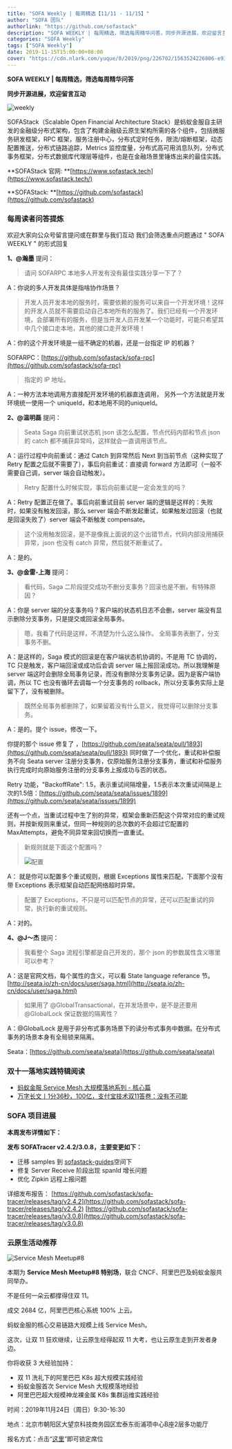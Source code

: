 ```yaml
---
title: "SOFA Weekly | 每周精选【11/11 - 11/15】"
author: "SOFA 团队"
authorlink: "https://github.com/sofastack"
description: "SOFA WEEKLY | 每周精选，筛选每周精华问答，同步开源进展，欢迎留言互动。"
categories: "SOFA Weekly"
tags: ["SOFA Weekly"]
date: 2019-11-15T15:00:00+08:00
cover: "https://cdn.nlark.com/yuque/0/2019/png/226702/1563524226806-e93607a3-1b77-4ca2-8c3c-0384ab966154.png"
---
```


**SOFA WEEKLY | 每周精选，筛选每周精华问答**

**同步开源进展，欢迎留言互动**

![weekly](https://cdn.nlark.com/yuque/0/2019/jpeg/226702/1562925824761-fc720f21-9622-437b-a783-0b0729eda119.jpeg)

SOFAStack（Scalable Open Financial Architecture Stack）是蚂蚁金服自主研发的金融级分布式架构，包含了构建金融级云原生架构所需的各个组件，包括微服务研发框架，RPC 框架，服务注册中心，分布式定时任务，限流/熔断框架，动态配置推送，分布式链路追踪，Metrics 监控度量，分布式高可用消息队列，分布式事务框架，分布式数据库代理层等组件，也是在金融场景里锤炼出来的最佳实践。

**SOFAStack 官网: **[https://www.sofastack.tech](https://www.sofastack.tech/)

**SOFAStack: **[https://github.com/sofastack](https://github.com/sofastack)

### 每周读者问答提炼

欢迎大家向公众号留言提问或在群里与我们互动
我们会筛选重点问题通过 " SOFA WEEKLY " 的形式回复

**1、@瀚墨** 提问：

> 请问 SOFARPC 本地多人开发有没有最佳实践分享一下了？

A：你说的多人开发具体是指啥协作场景？

> 开发人员开发本地的服务时，需要依赖的服务可以来自一个开发环境！这样的开发人员就不需要启动自己本地所有的服务了。我们已经有一个开发环境，会部署所有的服务，但是当开发人员开发某一个功能时，可能只希望其中几个接口走本地，其他的接口走开发环境！

A：你的这个开发环境是一组不确定的机器，还是一台指定 IP 的机器？

SOFARPC：[https://github.com/sofastack/sofa-rpc](https://github.com/sofastack/sofa-rpc)

> 指定的 IP 地址。

A：一种方法本地调用方直接配开发环境的机器直连调用， 另外一个方法就是开发环境统一使用一个 uniqueId，和本地用不同的uniqueId。

**2、@温明磊** 提问：

> Seata Saga 向前重试状态机 json 该怎么配置，节点代码内部和节点 json 的 catch 都不捕获异常吗，这样就会一直调用该节点。

A：运行过程中向前重试：通过 Catch 到异常然后 Next 到当前节点（这种实现了 Retry 配置之后就不需要了），事后向前重试：直接调 forward 方法即可（一般不需要自己调，server 端会自动触发）。

> Retry 配置什么时候实现，事后向前重试是一定会发生的吗？

A：Retry 配置正在做了。事后向前重试目前 server 端的逻辑是这样的：失败时，如果没有触发回滚，那么 server 端会不断发起重试，如果触发过回滚（也就是回滚失败了）server 端会不断触发 compensate。

> 这个没用触发回滚，是不是像我上面说的这个出错节点，代码内部没用捕获异常，json 也没有 catch 异常，然后就不断重试了。

A：是的。

**3、@金雷-上海** 提问：

> 看代码，Saga 二阶段提交成功不删分支事务？回滚也是不删，有特殊原因？

A：你是 server 端的分支事务吗？客户端的状态机日志不会删，server 端没有显示删除分支事务，只是提交或回滚全局事务。

> 嗯，我看了代码是这样，不清楚为什么这么操作。
全局事务表删了，分支事务不删。

A：是这样的，Saga 模式的回滚是在客户端状态机协调的，不是用 TC 协调的，TC 只是触发，客户端回滚或成功后会调 server 端上报回滚成功。所以我理解是 server 端这时会删除全局事务记录，而没有删除分支事务记录。因为是客户端协调，所以 TC 也没有循环去调每一个分支事务的 rollback，所以分支事务实际上是留下了，没有被删除。

> 既然全局事务都删除了，如果留着没有什么意义，我觉得可以删除分支事务。

A：是的。提个 issue，修改一下。

你提的那个 issue 修复了 ，[https://github.com/seata/seata/pull/1893](https://github.com/seata/seata/pull/1893) 同时做了一个优化，重试和补偿服务不向 Seata server 注册分支事务，仅原始服务注册分支事务，重试和补偿服务执行完成时向原始服务注册的分支事务上报成功与否的状态。

Retry 功能，"BackoffRate": 1.5，表示重试间隔增量，1.5表示本次重试间隔是上次的1.5倍：[https://github.com/seata/seata/issues/1899](https://github.com/seata/seata/issues/1899)

还有一个点，当重试过程中生了别的异常，框架会重新匹配这个异常对应的重试规则，并按新规则来重试，但同一种规则的总次数的不会超过它配置的 MaxAttempts，避免不同异常来回切换而一直重试。

> 新规则就是下面这个配置吗？
>
> ![配置](https://cdn.nlark.com/yuque/0/2019/png/226702/1573814648046-242639d4-7213-4c5d-862a-5be0c91e9101.png)

A： 就是你可以配置多个重试规则，根据 Exceptions 属性来匹配，下面那个没有带 Exceptions 表示框架自动匹配网络超时异常。

> 配置了 Exceptions，不只是可以匹配节点的异常，还可以匹配重试的异常，执行新的重试规则。 

A：对的。

**4、@J～杰**   提问： 

> 我看整个 Saga 流程引擎都是自己开发的，那个 json 的参数属性含义哪里可以参考？

A：这是官网文档，每个属性的含义，可以看 State language referance 节。
[http://seata.io/zh-cn/docs/user/saga.html](http://seata.io/zh-cn/docs/user/saga.html)

> 如果用了 @GlobalTransactional，在并发场景中，是不是还要用 @GlobalLock 保证数据的隔离性？

A：@GlobalLock 是用于非分布式事务场景下的读分布式事务中数据。在分布式事务的场景本身有全局锁来隔离。

Seata：[https://github.com/seata/seata](https://github.com/seata/seata)

### 双十一落地实践特辑阅读

- [蚂蚁金服 Service Mesh 大规模落地系列 - 核心篇](/blog/service-mesh-practice-in-production-at-ant-financial-part1-core/)
- [万字长文丨1分36秒，100亿，支付宝技术双11答卷：没有不可能](https://mp.weixin.qq.com/s?__biz=MzUzMzU5Mjc1Nw==&mid=2247485556&idx=1&sn=7eb759d359ded477aee58ed287b5bf98&chksm=faa0e7aecdd76eb891bed7c82e91849a3b7560108147ebd7aab2dfed0e0cad2e6d874a5ada2e&scene=21)

### SOFA 项目进展

**本周发布详情如下：**

**发布 SOFATracer v2.4.2/3.0.8，主要变更如下：**

- 迁移 samples 到 [sofastack-guides](https://github.com/sofastack-guides)空间下
- 修复 Server Receive 阶段出现 spanId 增长问题
- 优化 Zipkin 远程上报问题

详细发布报告：
[https://github.com/sofastack/sofa-tracer/releases/tag/v2.4.2](https://github.com/sofastack/sofa-tracer/releases/tag/v2.4.2)
[https://github.com/sofastack/sofa-tracer/releases/tag/v3.0.8](https://github.com/sofastack/sofa-tracer/releases/tag/v3.0.8)

### 云原生活动推荐  

![Service Mesh Meetup#8](https://cdn.nlark.com/yuque/0/2019/png/226702/1573814844098-ad9746c9-a153-4c8b-94e6-cd8a3300ebb0.png)

本期为 **Service Mesh Meetup#8 特别场**，联合 CNCF、阿里巴巴及蚂蚁金服共同举办。

不是任何一朵云都撑得住双 11。

成交 2684 亿，阿里巴巴核心系统 100% 上云。

蚂蚁金服的核心交易链路大规模上线 Service Mesh。

这次，让双 11 狂欢继续，让云原生经得起双 11 大考，也让云原生走到开发者身边。

你将收获 3 大经验加持：

- 双 11 洗礼下的阿里巴巴 K8s 超大规模实践经验
- 蚂蚁金服首次 Service Mesh 大规模落地经验
- 阿里巴巴超大规模神龙裸金属 K8s 集群运维实践经验

时间：2019年11月24日（周日）9:30-16:30

地点：北京市朝阳区大望京科技商务园区宏泰东街浦项中心B座2层多功能厅

报名方式：点击“[这里](https://tech.antfin.com/community/activities/985)”即可锁定席位